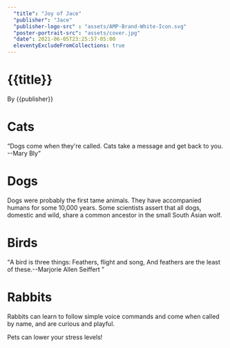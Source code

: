 ```yaml
---
  "title": "Joy of Jace"
  "publisher": "Jace"
  "publisher-logo-src" : "assets/AMP-Brand-White-Icon.svg"
  "poster-portrait-src": "assets/cover.jpg"
  "date": 2021-06-05T23:25:57-05:00
  eleventyExcludeFromCollections: true
---
```


<amp-story-page id="cover">
  <!-- Each amp-story-page component must have at least one or more layer components, which stack upon one another to create visual effects. -->
  <amp-story-grid-layer template="fill">
    <amp-img
      src="assets/cover.jpg"
      width="720"
      height="1280"
      layout="responsive"
    >
    </amp-img>
  </amp-story-grid-layer>
  <amp-story-grid-layer template="vertical">
    <h1>{{title}}</h1>
    <p>By {{publisher}}</p>
  </amp-story-grid-layer>
</amp-story-page>

<!-- Page 1 (Cat): 1 layer (vertical) -->
<amp-story-page id="page1">
  <amp-story-grid-layer template="vertical">
    <h1>Cats</h1>
    <amp-img
      src="assets/cat.jpg"
      width="720"
      height="1280"
      layout="responsive"
    >
    </amp-img>
    <q
      >Dogs come when they're called. Cats take a message and get back to
      you. --Mary Bly</q
    >
  </amp-story-grid-layer>
</amp-story-page>

<!-- Page 2 (Dog): 2 layers (fill + thirds) -->
<amp-story-page id="page2">
  <amp-story-grid-layer template="fill">
    <amp-img
      src="assets/dog.jpg"
      width="720"
      height="1280"
      layout="responsive"
    >
    </amp-img>
  </amp-story-grid-layer>
  <amp-story-grid-layer template="thirds">
    <h1 grid-area="upper-third">Dogs</h1>
    <p grid-area="lower-third">
      Dogs were probably the first tame animals. They have accompanied
      humans for some 10,000 years. Some scientists assert that all dogs,
      domestic and wild, share a common ancestor in the small South Asian
      wolf.
    </p>
  </amp-story-grid-layer>
</amp-story-page>

<!-- Page 3 (Bird): 3 layers (fill + vertical + vertical) + Audio-->
<amp-story-page id="page3" background-audio="assets/bird-singing.mp3">
  <amp-story-grid-layer template="fill">
    <amp-img
      src="assets/bird.jpg"
      width="720"
      height="1280"
      layout="responsive"
    >
    </amp-img>
  </amp-story-grid-layer>
  <amp-story-grid-layer template="vertical">
    <h1>Birds</h1>
  </amp-story-grid-layer>
  <amp-story-grid-layer template="vertical" class="bottom">
    <q
      >A bird is three things: Feathers, flight and song, And feathers are
      the least of these.--Marjorie Allen Seiffert
    </q>
  </amp-story-grid-layer>
</amp-story-page>

<!-- Page 4 (Rabbit): 3 layers (fill (video) + vertical + vertical) -->
<amp-story-page id="page4">
  <amp-story-grid-layer template="fill">
    <amp-video
      autoplay
      loop
      width="720"
      height="1280"
      poster="assets/rabbit.jpg"
      layout="responsive"
    >
      <source src="assets/rabbit.mp4" type="video/mp4" />
    </amp-video>
  </amp-story-grid-layer>
  <amp-story-grid-layer template="vertical">
    <h1>Rabbits</h1>
  </amp-story-grid-layer>
  <amp-story-grid-layer template="vertical" class="bottom">
    <p>
      Rabbits can learn to follow simple voice commands and come when
      called by name, and are curious and playful.
    </p>
  </amp-story-grid-layer>
</amp-story-page>

<!-- Page 5 (Collage): 2 layers + animations -->
<amp-story-page id="page5">
  <amp-story-grid-layer template="vertical" class="noedge">
    <div class="wrapper">
      <amp-img
        src="assets/cat.jpg"
        width="720"
        height="1280"
        layout="responsive"
        animate-in="fade-in"
        animate-in-delay="0.4s"
      >
      </amp-img>
      <amp-img
        src="assets/dog.jpg"
        width="720"
        height="1280"
        layout="responsive"
        animate-in="fade-in"
        animate-in-delay="0.6s"
      >
      </amp-img>
      <amp-img
        src="assets/bird.jpg"
        width="720"
        height="1280"
        layout="responsive"
        animate-in="fade-in"
        animate-in-delay="0.8s"
      >
      </amp-img>
      <amp-img
        src="assets/rabbit.jpg"
        width="720"
        height="1280"
        layout="responsive"
        animate-in="fade-in"
        animate-in-delay="1.0s"
      >
      </amp-img>
    </div>
  </amp-story-grid-layer>
  <amp-story-grid-layer template="vertical" class="center-text">
    <p class="banner-text" animate-in="whoosh-in-right">
      Pets can lower your stress levels!
    </p>
  </amp-story-grid-layer>
</amp-story-page>

<!-- The bookend is the correct way to properly bring a clean, shareable end to the Web Story. -->
<!-- Bookend -->
<amp-story-bookend src="bookend.json" layout="nodisplay">
  <!-- View the associated json file to understand the linking here. -->
</amp-story-bookend>